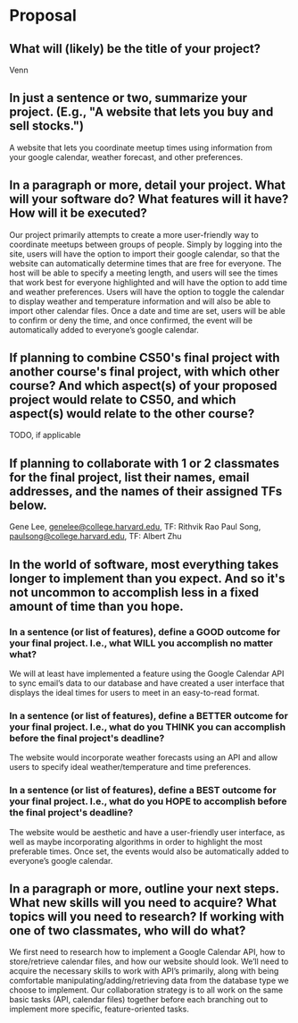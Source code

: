 # Proposal

## What will (likely) be the title of your project?

Venn

## In just a sentence or two, summarize your project. (E.g., "A website that lets you buy and sell stocks.")

A website that lets you coordinate meetup times using information from your google calendar, weather forecast, and other preferences.

## In a paragraph or more, detail your project. What will your software do? What features will it have? How will it be executed?

Our project primarily attempts to create a more user-friendly way to coordinate meetups between groups of people. Simply by logging into the site, users will have the option to import their google calendar, so that the website can automatically determine times that are free for everyone. The host will be able to specify a meeting length, and users will see the times that work best for everyone highlighted and will have the option to add time and weather preferences. Users will have the option to toggle the calendar to display weather and temperature information and will also be able to import other calendar files. Once a date and time are set, users will be able to confirm or deny the time, and once confirmed, the event will be automatically added to everyone’s google calendar.

## If planning to combine CS50's final project with another course's final project, with which other course? And which aspect(s) of your proposed project would relate to CS50, and which aspect(s) would relate to the other course?

TODO, if applicable

## If planning to collaborate with 1 or 2 classmates for the final project, list their names, email addresses, and the names of their assigned TFs below.

Gene Lee, genelee@college.harvard.edu, TF: Rithvik Rao
Paul Song, paulsong@college.harvard.edu, TF: Albert Zhu

## In the world of software, most everything takes longer to implement than you expect. And so it's not uncommon to accomplish less in a fixed amount of time than you hope.

### In a sentence (or list of features), define a GOOD outcome for your final project. I.e., what WILL you accomplish no matter what?

We will at least have implemented a feature using the Google Calendar API to sync email’s data to our database and have created a user interface that displays the ideal times for users to meet in an easy-to-read format.

### In a sentence (or list of features), define a BETTER outcome for your final project. I.e., what do you THINK you can accomplish before the final project's deadline?

The website would incorporate weather forecasts using an API and allow users to specify ideal weather/temperature and time preferences.

### In a sentence (or list of features), define a BEST outcome for your final project. I.e., what do you HOPE to accomplish before the final project's deadline?

The website would be aesthetic and have a user-friendly user interface, as well as maybe incorporating algorithms in order to highlight the most preferable times. Once set, the events would also be automatically added to everyone’s google calendar.

## In a paragraph or more, outline your next steps. What new skills will you need to acquire? What topics will you need to research? If working with one of two classmates, who will do what?

We first need to research how to implement a Google Calendar API, how to store/retrieve calendar files, and how our website should look. We’ll need to acquire the necessary skills to work with API’s primarily, along with being comfortable manipulating/adding/retrieving data from the database type we choose to implement. Our collaboration strategy is to all work on the same basic tasks (API, calendar files) together before each branching out to implement more specific, feature-oriented tasks.